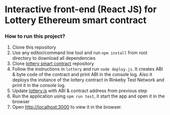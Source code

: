 # Interactive front-end (React JS) for Lottery Ethereum smart contract
### How to run this project?
1. Clone this repository
1. Use any editor/command line tool and run `npm install` from root directory to download all dependencies
1. Clone [lottery smart contract](https://github.com/asakchris/lottery) repository
1. Follow the instructions in `lottery` and run `node deploy.js`.
   It creates ABI & byte code of the contract and print ABI in the console log.
   Also it deploys the instance of the lottery contract in Rinkeby Test Network and print it in the console log.
1. Update [lottery.js](./src/lottery.js) with ABI & contract address from previous step
1. Run the application using `npm run test`, it start the app and open it in the browser
1. Open [http://localhost:3000](http://localhost:3000) to view it in the browser.
